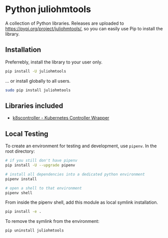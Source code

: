 # Python juliohmtools

A collection of Python libraries. Releases are uploaded to <https://pypi.org/project/juliohmtools/>, so you can easily use Pip to install the library.

## Installation

Preferrebly, install the library to your user only.

```bash
pip install -U juliohmtools
```

... or install globally to all users.

```bash
sudo pip install juliohmtools
```

## Libraries included

* [k8scontroller - Kubernetes Controller Wrapper](docs/k8scontroller/README.md)

## Local Testing

To create an environment for testing and development, use `pipenv`. In the root directory:

```bash
# if you still don't have pipenv
pip install -U --upgrade pipenv

# install all dependencies into a dedicated python environment
pipenv install

# open a shell to that environment
pipenv shell
```

From inside the pipenv shell, add this module as local symlink installation.

```bash
pip install -e .
```

To remove the symlink from the environment:

```bash
pip uninstall juliohmtools
```
